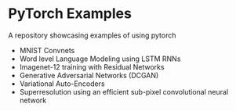 # PyTorch Examples

A repository showcasing examples of using pytorch
- MNIST Convnets
- Word level Language Modeling using LSTM RNNs
- Imagenet-12 training with Residual Networks
- Generative Adversarial Networks (DCGAN)
- Variational Auto-Encoders
- Superresolution using an efficient sub-pixel convolutional neural network
